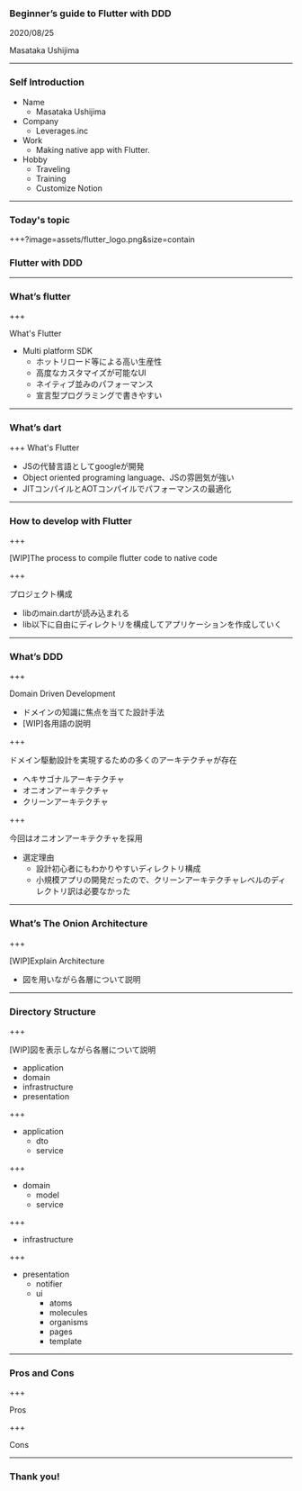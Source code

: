 ### Beginner’s guide to Flutter with DDD

2020/08/25

Masataka Ushijima

---

### Self Introduction

- Name
  - Masataka Ushijima
- Company
  - Leverages.inc
- Work
  - Making native app with Flutter.
- Hobby
  - Traveling
  - Training
  - Customize Notion

---

### Today's topic

+++?image=assets/flutter_logo.png&size=contain

### Flutter with DDD

---

### What’s flutter

+++

What's Flutter

- Multi platform SDK
  - ホットリロード等による高い生産性
  - 高度なカスタマイズが可能なUI
  - ネイティブ並みのパフォーマンス
  - 宣言型プログラミングで書きやすい

---

### What’s dart

+++
What's Flutter

- JSの代替言語としてgoogleが開発
- Object oriented programing language、JSの雰囲気が強い
- JITコンパイルとAOTコンパイルでパフォーマンスの最適化

---

### How to develop with Flutter

+++

[WIP]The process to compile flutter code to native code

+++

プロジェクト構成

- libのmain.dartが読み込まれる
- lib以下に自由にディレクトリを構成してアプリケーションを作成していく

---

### What’s DDD

+++

Domain Driven Development
- ドメインの知識に焦点を当てた設計手法
- [WIP]各用語の説明

+++

ドメイン駆動設計を実現するための多くのアーキテクチャが存在

- ヘキサゴナルアーキテクチャ
- オニオンアーキテクチャ
- クリーンアーキテクチャ

+++

今回はオニオンアーキテクチャを採用
- 選定理由
  - 設計初心者にもわかりやすいディレクトリ構成
  - 小規模アプリの開発だったので、クリーンアーキテクチャレベルのディレクトリ訳は必要なかった

---

### What’s The Onion Architecture

+++

[WIP]Explain Architecture
- 図を用いながら各層について説明

---

### Directory Structure

+++

[WIP]図を表示しながら各層について説明
- application
- domain
- infrastructure
- presentation

+++

- application
  - dto
  - service

+++

- domain
  - model
  - service

+++

- infrastructure

+++

- presentation
  - notifier
  - ui
    - atoms
    - molecules
    - organisms
    - pages
    - template

---

### Pros and Cons

+++

Pros

+++

Cons

---

### Thank you!
